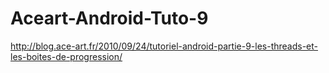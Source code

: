 Aceart-Android-Tuto-9
=====================

http://blog.ace-art.fr/2010/09/24/tutoriel-android-partie-9-les-threads-et-les-boites-de-progression/
